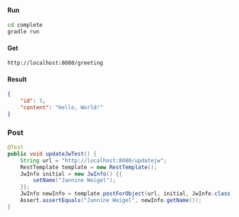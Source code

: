 #### Run

``` cmd
cd complete
gradle run
```

#### Get

```cmd
http://localhost:8080/greeting
```

#### Result

```json
{
    "id": 5,
    "content": "Hello, World!"
}
```

### Post

```java
@Test
public void updateJwTest() {
    String url = "http://localhost:8080/updatejw";
    RestTemplate template = new RestTemplate();
    JwInfo initial = new JwInfo() {{
        setName("Jannine Weigel");
    }};
    JwInfo newInfo = template.postForObject(url, initial, JwInfo.class);
    Assert.assertEquals("Jannine Weigel", newInfo.getName());
}
```